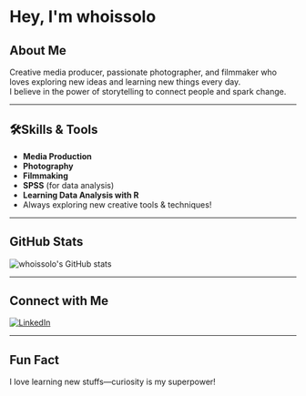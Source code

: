 # Hey, I'm whoissolo

## About Me
Creative media producer, passionate photographer, and filmmaker who loves exploring new ideas and learning new things every day.  
I believe in the power of storytelling to connect people and spark change.

---

## 🛠Skills & Tools
- **Media Production**
- **Photography**
- **Filmmaking**
- **SPSS** (for data analysis)
- **Learning Data Analysis with R**
- Always exploring new creative tools & techniques!

---

## GitHub Stats
![whoissolo's GitHub stats](https://github-readme-stats.vercel.app/api?username=whoissolo&show_icons=true&theme=tokyonight)

---

## Connect with Me
[![LinkedIn](https://img.shields.io/badge/-LinkedIn-0077B5?style=flat-square&logo=linkedin)](https://www.linkedin.com/in/solomon-ekhator-ba9337189)

---

## Fun Fact
I love learning new stuffs—curiosity is my superpower!
